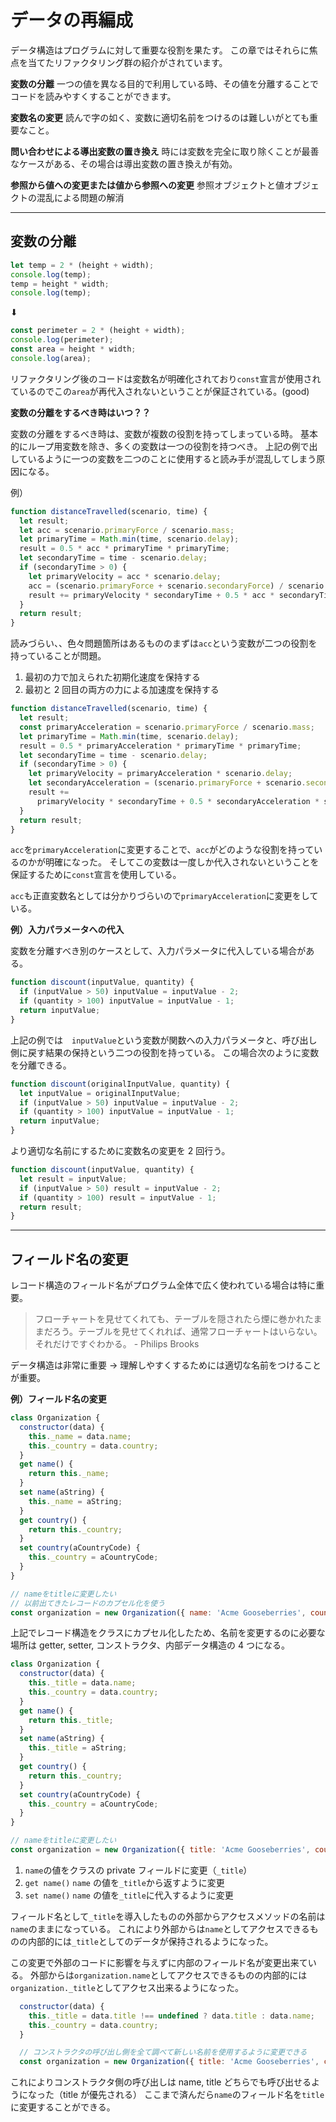 # データの再編成

データ構造はプログラムに対して重要な役割を果たす。
この章ではそれらに焦点を当てたリファクタリング群の紹介がされています。

**変数の分離**
一つの値を異なる目的で利用している時、その値を分離することでコードを読みやすくすることができます。

**変数名の変更**
読んで字の如く、変数に適切名前をつけるのは難しいがとても重要なこと。

**問い合わせによる導出変数の置き換え**
時には変数を完全に取り除くことが最善なケースがある、その場合は導出変数の置き換えが有効。

**参照から値への変更または値から参照への変更**
参照オブジェクトと値オブジェクトの混乱による問題の解消

---

## 変数の分離

```js
let temp = 2 * (height + width);
console.log(temp);
temp = height * width;
console.log(temp);
```

⬇︎

```js
const perimeter = 2 * (height + width);
console.log(perimeter);
const area = height * width;
console.log(area);
```

リファクタリング後のコードは変数名が明確化されており`const`宣言が使用されているのでこの`area`が再代入されないということが保証されている。(good)

**変数の分離をするべき時はいつ？？**

変数の分離をするべき時は、変数が複数の役割を持ってしまっている時。
基本的にループ用変数を除き、多くの変数は一つの役割を持つべき。
上記の例で出しているように一つの変数を二つのことに使用すると読み手が混乱してしまう原因になる。

例）

```js
function distanceTravelled(scenario, time) {
  let result;
  let acc = scenario.primaryForce / scenario.mass;
  let primaryTime = Math.min(time, scenario.delay);
  result = 0.5 * acc * primaryTime * primaryTime;
  let secondaryTime = time - scenario.delay;
  if (secondaryTime > 0) {
    let primaryVelocity = acc * scenario.delay;
    acc = (scenario.primaryForce + scenario.secondaryForce) / scenario.mass;
    result += primaryVelocity * secondaryTime + 0.5 * acc * secondaryTime * secondaryTime;
  }
  return result;
}
```

読みづらい、、色々問題箇所はあるもののまずは`acc`という変数が二つの役割を持っていることが問題。

1. 最初の力で加えられた初期化速度を保持する
2. 最初と 2 回目の両方の力による加速度を保持する

```js
function distanceTravelled(scenario, time) {
  let result;
  const primaryAcceleration = scenario.primaryForce / scenario.mass;
  let primaryTime = Math.min(time, scenario.delay);
  result = 0.5 * primaryAcceleration * primaryTime * primaryTime;
  let secondaryTime = time - scenario.delay;
  if (secondaryTime > 0) {
    let primaryVelocity = primaryAcceleration * scenario.delay;
    let secondaryAcceleration = (scenario.primaryForce + scenario.secondaryForce) / scenario.mass;
    result +=
      primaryVelocity * secondaryTime + 0.5 * secondaryAcceleration * secondaryTime * secondaryTime;
  }
  return result;
}
```

`acc`を`primaryAcceleration`に変更することで、`acc`がどのような役割を持っているのかが明確になった。
そしてこの変数は一度しか代入されないということを保証するために`const`宣言を使用している。

`acc`も正直変数名としては分かりづらいので`primaryAcceleration`に変更をしている。

**例）入力パラメータへの代入**

変数を分離すべき別のケースとして、入力パラメータに代入している場合がある。

```js
function discount(inputValue, quantity) {
  if (inputValue > 50) inputValue = inputValue - 2;
  if (quantity > 100) inputValue = inputValue - 1;
  return inputValue;
}
```

上記の例では　`inputValue`という変数が関数への入力パラメータと、呼び出し側に戻す結果の保持という二つの役割を持っている。
この場合次のように変数を分離できる。

```js
function discount(originalInputValue, quantity) {
  let inputValue = originalInputValue;
  if (inputValue > 50) inputValue = inputValue - 2;
  if (quantity > 100) inputValue = inputValue - 1;
  return inputValue;
}
```

より適切な名前にするために変数名の変更を 2 回行う。

```js
function discount(inputValue, quantity) {
  let result = inputValue;
  if (inputValue > 50) result = inputValue - 2;
  if (quantity > 100) result = inputValue - 1;
  return result;
}
```

---

## フィールド名の変更

レコード構造のフィールド名がプログラム全体で広く使われている場合は特に重要。

> フローチャートを見せてくれても、テーブルを隠されたら煙に巻かれたままだろう。テーブルを見せてくれれば、通常フローチャートはいらない。それだけですぐわかる。 - Philips Brooks

データ構造は非常に重要 → 理解しやすくするためには適切な名前をつけることが重要。

**例）フィールド名の変更**

```js
class Organization {
  constructor(data) {
    this._name = data.name;
    this._country = data.country;
  }
  get name() {
    return this._name;
  }
  set name(aString) {
    this._name = aString;
  }
  get country() {
    return this._country;
  }
  set country(aCountryCode) {
    this._country = aCountryCode;
  }
}

// nameをtitleに変更したい
// 以前出てきたレコードのカプセル化を使う
const organization = new Organization({ name: 'Acme Gooseberries', country: 'GB' });
```

上記でレコード構造をクラスにカプセル化したため、名前を変更するのに必要な場所は getter, setter, コンストラクタ、内部データ構造の 4 つになる。

```js
class Organization {
  constructor(data) {
    this._title = data.name;
    this._country = data.country;
  }
  get name() {
    return this._title;
  }
  set name(aString) {
    this._title = aString;
  }
  get country() {
    return this._country;
  }
  set country(aCountryCode) {
    this._country = aCountryCode;
  }
}

// nameをtitleに変更したい
const organization = new Organization({ title: 'Acme Gooseberries', country: 'GB' });
```

1. `name`の値をクラスの private フィールドに変更（`_title`）
2. `get name()` `name` の値を`_title`から返すように変更
3. `set name()` `name` の値を`_title`に代入するように変更

フィールド名として`_title`を導入したものの外部からアクセスメソッドの名前は`name`のままになっている。
これにより外部からは`name`としてアクセスできるものの内部的には`_title`としてのデータが保持されるようになった。

この変更で外部のコードに影響を与えずに内部のフィールド名が変更出来ている。
外部からは`organization.name`としてアクセスできるものの内部的には`organization._title`としてアクセス出来るようになった。

```js
  constructor(data) {
    this._title = data.title !== undefined ? data.title : data.name;
    this._country = data.country;
  }

  // コンストラクタの呼び出し側を全て調べて新しい名前を使用するように変更できる
  const organization = new Organization({ title: 'Acme Gooseberries', country: 'GB' });
```

これによりコンストラクタ側の呼び出しは name, title どちらでも呼び出せるようになった（title が優先される）
ここまで済んだら`name`のフィールド名を`title`に変更することができる。
